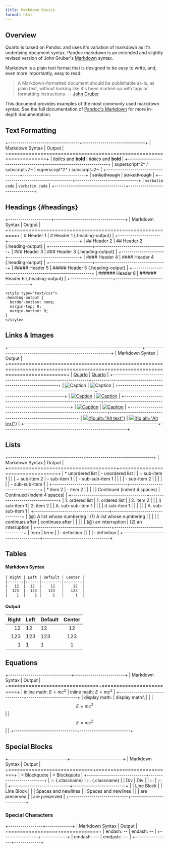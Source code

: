 ```yaml
---
title: Markdown Basics
format: html
---
```


## Overview

Quarto is based on Pandoc and uses it's variation of markdown as it's underlying document syntax. Pandoc markdown is an extended and slightly revised version of John Gruber's [Markdown](https://daringfireball.net/projects/markdown/) syntax.

Markdown is a plain text format that is designed to be easy to write, and, even more importantly, easy to read:

> A Markdown-formatted document should be publishable as-is, as plain text, without looking like it's been marked up with tags or formatting instructions. -- [John Gruber](https://daringfireball.net/projects/markdown/syntax#philosophy)

This document provides examples of the most commonly used markdown syntax. See the full documentation of [Pandoc's Markdown](https://pandoc.org/MANUAL.html#pandocs-markdown) for more in-depth documentation.

## Text Formatting

+-----------------------------------+-------------------------------+
| Markdown Syntax                   | Output                        |
+===================================+===============================+
|     *italics* and **bold**        | *italics* and **bold**        |
+-----------------------------------+-------------------------------+
|     superscript^2^ / subscript~2~ | superscript^2^ / subscript~2~ |
+-----------------------------------+-------------------------------+
|     ~~strikethrough~~             | ~~strikethrough~~             |
+-----------------------------------+-------------------------------+
|     `verbatim code`               | `verbatim code`               |
+-----------------------------------+-------------------------------+

## Headings {#headings}

+---------------------+-----------------------------------+
| Markdown Syntax     | Output                            |
+=====================+===================================+
|     # Header 1      | # Header 1 {.heading-output}      |
+---------------------+-----------------------------------+
|     ## Header 2     | ## Header 2 {.heading-output}     |
+---------------------+-----------------------------------+
|     ### Header 3    | ### Header 3 {.heading-output}    |
+---------------------+-----------------------------------+
|     #### Header 4   | #### Header 4 {.heading-output}   |
+---------------------+-----------------------------------+
|     ##### Header 5  | ##### Header 5 {.heading-output}  |
+---------------------+-----------------------------------+
|     ###### Header 6 | ###### Header 6 {.heading-output} |
+---------------------+-----------------------------------+

```{=html}
<style type="text/css">
.heading-output {
  border-bottom: none;
  margin-top: 0;
  margin-bottom: 0;
}
</style>
```
## Links & Images

+------------------------------------------------------------------+-------------------------------------------------------------+
| Markdown Syntax                                                  | Output                                                      |
+==================================================================+=============================================================+
|     [Quarto](https://quarto.org)                                 | [Quarto](https://quarto.org)                                |
+------------------------------------------------------------------+-------------------------------------------------------------+
|     ![Caption](elephant.png)                                     | ![Caption](elephant.png)                                    |
+------------------------------------------------------------------+-------------------------------------------------------------+
|     [![Caption](elephant.png)](https://quarto.org)               | [![Caption](elephant.png)](https:/quarto.org)               |
+------------------------------------------------------------------+-------------------------------------------------------------+
|     [![Caption](elephant.png)](https://quarto.org "An elephant") | [![Caption](elephant.png "An elephant")](https:/quarto.org) |
+------------------------------------------------------------------+-------------------------------------------------------------+
|     [![](elephant.png){fig.alt="Alt text"}](https://quarto.org)  | [![](elephant.png){fig.alt="Alt text"}](https://quarto.org) |
+------------------------------------------------------------------+-------------------------------------------------------------+

## Lists

+-------------------------------------+---------------------------------+
| Markdown Syntax                     | Output                          |
+=====================================+=================================+
|     * unordered list                | -   unordered list              |
|         + sub-item 1                |                                 |
|         + sub-item 2                |     -   sub-item 1              |
|             - sub-sub-item 1        |                                 |
|                                     |     -   sub-item 2              |
|                                     |                                 |
|                                     |         -   sub-sub-item 1      |
+-------------------------------------+---------------------------------+
|     *   item 2                      | -   item 2                      |
|                                     |                                 |
|         Continued (indent 4 spaces) |     Continued (indent 4 spaces) |
+-------------------------------------+---------------------------------+
|     1. ordered list                 | 1.  ordered list                |
|     2. item 2                       |                                 |
|         i) sub-item 1               | 2.  item 2                      |
|              A.  sub-sub-item 1     |                                 |
|                                     |     i)  sub-item 1              |
|                                     |                                 |
|                                     |         A.  sub-sub-item 1      |
+-------------------------------------+---------------------------------+
|     (@)  A list whose numbering     | (1) A list whose numbering      |
|                                     |                                 |
|     continues after                 | continues after                 |
|                                     |                                 |
|     (@)  an interruption            | (2) an interruption             |
+-------------------------------------+---------------------------------+
|     term                            | term                            |
|     : definition                    |                                 |
|                                     | :   definition                  |
+-------------------------------------+---------------------------------+

## Tables

#### Markdown Syntax

    | Right | Left | Default | Center |
    |------:|:-----|---------|:------:|
    |   12  |  12  |    12   |    12  |
    |  123  |  123 |   123   |   123  |
    |    1  |    1 |     1   |     1  |

#### Output

| Right | Left | Default | Center |
|------:|:-----|---------|:------:|
|    12 | 12   | 12      |   12   |
|   123 | 123  | 123     |  123   |
|     1 | 1    | 1       |   1    |

## Equations

+-------------------------------+-------------------------+
| Markdown Syntax               | Output                  |
+===============================+=========================+
|     inline math: $E = mc^{2}$ | inline math: $E=mc^{2}$ |
+-------------------------------+-------------------------+
|     display math:             | display math:\          |
|                               | $$E = mc^{2}$$          |
|     $$E = mc^{2}$$            |                         |
+-------------------------------+-------------------------+

## Special Blocks

+-----------------------------+--------------------------+
| Markdown Syntax             | Output                   |
+=============================+==========================+
|     > Blockquote            | > Blockquote             |
+-----------------------------+--------------------------+
|     ::: {.classname}        | ::: {.classname}         |
|     Div                     | Div                      |
|     :::                     | :::                      |
+-----------------------------+--------------------------+
|     | Line Block            | | Line Block             |
|     |   Spaces and newlines | |    Spaces and newlines |
|     |   are preserved       | |    are preserved       |
+-----------------------------+--------------------------+

### Special Characters

+-----------------+-------------+
| Markdown Syntax | Output      |
+=================+=============+
|     endash: --  | endash: --  |
+-----------------+-------------+
|     emdash: --- | emdash: --- |
+-----------------+-------------+
